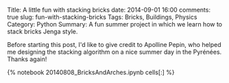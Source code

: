 ﻿Title: A little fun with stacking bricks
date: 2014-09-01 16:00
comments: true
slug: fun-with-stacking-bricks
Tags: Bricks, Buildings, Physics
Category: Python
Summary: A fun summer project in which we learn how to stack bricks Jenga style.

Before starting this post, I'd like to give credit to Apolline Pepin, who helped me designing the stacking algorithm on a nice summer day in the Pyrénées. Thanks again!

{% notebook 20140808_BricksAndArches.ipynb cells[:] %}
